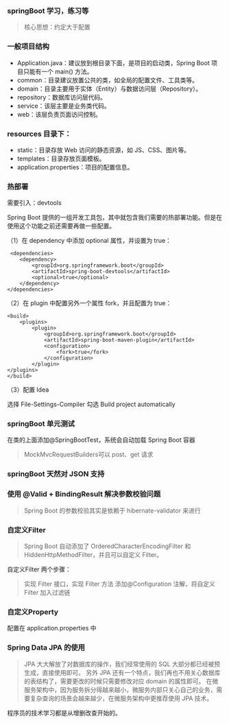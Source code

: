### springBoot 学习，练习等
> 核心思想：约定大于配置

### 一般项目结构
- Application.java：建议放到根目录下面，是项目的启动类，Spring Boot 项目只能有一个 main() 方法。
- common：目录建议放置公共的类，如全局的配置文件、工具类等。
- domain：目录主要用于实体（Entity）与数据访问层（Repository）。
- repository：数据库访问层代码。
- service：该层主要是业务类代码。
- web：该层负责页面访问控制。

### resources 目录下：

- static：目录存放 Web 访问的静态资源，如 JS、CSS、图片等。
- templates：目录存放页面模板。
- application.properties：项目的配置信息。

### 热部署

需要引入：devtools

Spring Boot 提供的一组开发工具包，其中就包含我们需要的热部署功能。但是在使用这个功能之前还需要再做一些配置。

（1）在 dependency 中添加 optional 属性，并设置为 true：

     <dependencies>
        <dependency>
            <groupId>org.springframework.boot</groupId>
            <artifactId>spring-boot-devtools</artifactId>
            <optional>true</optional>
        </dependency>
    </dependencies>

（2）在 plugin 中配置另外一个属性 fork，并且配置为 true：

    <build>
        <plugins>
            <plugin>
                <groupId>org.springframework.boot</groupId>
                <artifactId>spring-boot-maven-plugin</artifactId>
                <configuration>
                    <fork>true</fork>
                </configuration>
            </plugin>
    </plugins>
    </build>
    
（3）配置 Idea

选择 File-Settings-Compiler 勾选 Build project automatically    


### springBoot 单元测试 

在类的上面添加@SpringBootTest，系统会自动加载 Spring Boot 容器

> MockMvcRequestBuilders可以 post、get 请求

### springBoot 天然对 JSON 支持

### 使用 @Valid + BindingResult 解决参数校验问题

> Spring Boot 的参数校验其实是依赖于 hibernate-validator 来进行

### 自定义Filter

> Spring Boot 自动添加了 OrderedCharacterEncodingFilter 和 HiddenHttpMethodFilter，并且可以自定义 Filter。

自定义Filter 两个步骤：

> 实现 Filter 接口，实现 Filter 方法 添加@Configuration 注解，将自定义 Filter 加入过滤链

### 自定义Property

配置在 application.properties 中

### Spring Data JPA 的使用

> JPA 大大解放了对数据库的操作，我们经常使用的 SQL 大部分都已经被预生成，直接使用即可。
另外 JPA 还有一个特点，我们再也不用关心数据库的表结构了，需要更改的时候只需要修改对应 domain 的属性即可。
在微服务架构中，因为服务拆分得越来越小，微服务内部只关心自己的业务，需要复杂查询的场景会越来越少，在微服务架构中更推荐使用 JPA 技术。

程序员的技术学习都是从增删改查开始的。